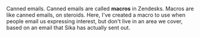 Canned emails.
Canned emails are called **macros** in Zendesks. Macros are like canned emails, on steroids.
Here, I've created a macro to use when people email us expressing interest, but don't live in an area we cover, based on an email that Sika has actually sent out.

